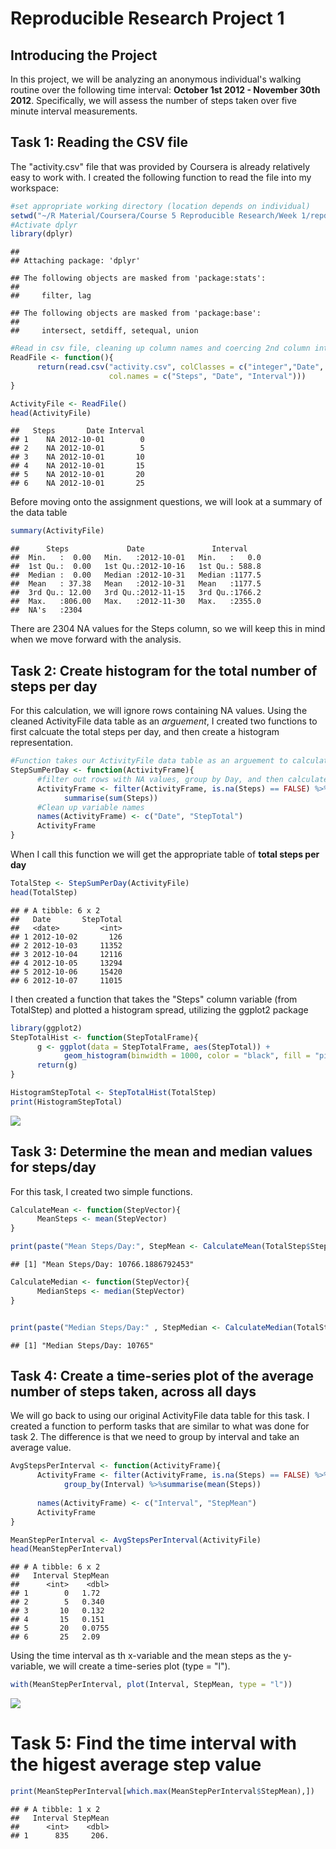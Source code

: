 Reproducible Research Project 1
================

Introducing the Project
-----------------------

In this project, we will be analyzing an anonymous individual's walking routine over the following time interval: **October 1st 2012 - November 30th 2012**. Specifically, we will assess the number of steps taken over five minute interval measurements.

Task 1: Reading the CSV file
----------------------------

The "activity.csv" file that was provided by Coursera is already relatively easy to work with. I created the following function to read the file into my workspace:

``` r
#set appropriate working directory (location depends on individual)
setwd("~/R Material/Coursera/Course 5 Reproducible Research/Week 1/repdata_data_activity")
#Activate dplyr
library(dplyr)
```

    ## 
    ## Attaching package: 'dplyr'

    ## The following objects are masked from 'package:stats':
    ## 
    ##     filter, lag

    ## The following objects are masked from 'package:base':
    ## 
    ##     intersect, setdiff, setequal, union

``` r
#Read in csv file, cleaning up column names and coercing 2nd column into a Date class
ReadFile <- function(){
      return(read.csv("activity.csv", colClasses = c("integer","Date", "integer"),
                      col.names = c("Steps", "Date", "Interval")))
}

ActivityFile <- ReadFile()
head(ActivityFile)
```

    ##   Steps       Date Interval
    ## 1    NA 2012-10-01        0
    ## 2    NA 2012-10-01        5
    ## 3    NA 2012-10-01       10
    ## 4    NA 2012-10-01       15
    ## 5    NA 2012-10-01       20
    ## 6    NA 2012-10-01       25

Before moving onto the assignment questions, we will look at a summary of the data table

``` r
summary(ActivityFile)
```

    ##      Steps             Date               Interval     
    ##  Min.   :  0.00   Min.   :2012-10-01   Min.   :   0.0  
    ##  1st Qu.:  0.00   1st Qu.:2012-10-16   1st Qu.: 588.8  
    ##  Median :  0.00   Median :2012-10-31   Median :1177.5  
    ##  Mean   : 37.38   Mean   :2012-10-31   Mean   :1177.5  
    ##  3rd Qu.: 12.00   3rd Qu.:2012-11-15   3rd Qu.:1766.2  
    ##  Max.   :806.00   Max.   :2012-11-30   Max.   :2355.0  
    ##  NA's   :2304

There are 2304 NA values for the Steps column, so we will keep this in mind when we move forward with the analysis.

Task 2: Create histogram for the total number of steps per day
--------------------------------------------------------------

For this calculation, we will ignore rows containing NA values. Using the cleaned ActivityFile data table as an *arguement*, I created two functions to first calcuate the total steps per day, and then create a histogram representation.

``` r
#Function takes our ActivityFile data table as an arguement to calculate total steps/day
StepSumPerDay <- function(ActivityFrame){
      #filter out rows with NA values, group by Day, and then calculate sum per day
      ActivityFrame <- filter(ActivityFrame, is.na(Steps) == FALSE) %>% group_by(Date) %>%
            summarise(sum(Steps))
      #Clean up variable names
      names(ActivityFrame) <- c("Date", "StepTotal")
      ActivityFrame
}
```

When I call this function we will get the appropriate table of **total steps per day**

``` r
TotalStep <- StepSumPerDay(ActivityFile)
head(TotalStep)
```

    ## # A tibble: 6 x 2
    ##   Date       StepTotal
    ##   <date>         <int>
    ## 1 2012-10-02       126
    ## 2 2012-10-03     11352
    ## 3 2012-10-04     12116
    ## 4 2012-10-05     13294
    ## 5 2012-10-06     15420
    ## 6 2012-10-07     11015

I then created a function that takes the "Steps" column variable (from TotalStep) and plotted a histogram spread, utilizing the ggplot2 package

``` r
library(ggplot2)
StepTotalHist <- function(StepTotalFrame){
      g <- ggplot(data = StepTotalFrame, aes(StepTotal)) +
            geom_histogram(binwidth = 1000, color = "black", fill = "pink") + ggtitle("Total Steps Per Day") + ylim(0,10)
      return(g)
}

HistogramStepTotal <- StepTotalHist(TotalStep)
print(HistogramStepTotal)
```

![](Reproducible_Research_Project_1_files/figure-markdown_github/unnamed-chunk-5-1.png)

Task 3: Determine the mean and median values for steps/day
----------------------------------------------------------

For this task, I created two simple functions.

``` r
CalculateMean <- function(StepVector){
      MeanSteps <- mean(StepVector)
}

print(paste("Mean Steps/Day:", StepMean <- CalculateMean(TotalStep$StepTotal)))
```

    ## [1] "Mean Steps/Day: 10766.1886792453"

``` r
CalculateMedian <- function(StepVector){
      MedianSteps <- median(StepVector)
}


print(paste("Median Steps/Day:" , StepMedian <- CalculateMedian(TotalStep$StepTotal)))
```

    ## [1] "Median Steps/Day: 10765"

Task 4: Create a time-series plot of the average number of steps taken, across all days
---------------------------------------------------------------------------------------

We will go back to using our original ActivityFile data table for this task. I created a function to perform tasks that are similar to what was done for task 2. The difference is that we need to group by interval and take an average value.

``` r
AvgStepsPerInterval <- function(ActivityFrame){
      ActivityFrame <- filter(ActivityFrame, is.na(Steps) == FALSE) %>%
            group_by(Interval) %>%summarise(mean(Steps))
      
      names(ActivityFrame) <- c("Interval", "StepMean")
      ActivityFrame
}

MeanStepPerInterval <- AvgStepsPerInterval(ActivityFile)
head(MeanStepPerInterval)
```

    ## # A tibble: 6 x 2
    ##   Interval StepMean
    ##      <int>    <dbl>
    ## 1        0   1.72  
    ## 2        5   0.340 
    ## 3       10   0.132 
    ## 4       15   0.151 
    ## 5       20   0.0755
    ## 6       25   2.09

Using the time interval as th x-variable and the mean steps as the y-variable, we will create a time-series plot (type = "l").

``` r
with(MeanStepPerInterval, plot(Interval, StepMean, type = "l"))
```

![](Reproducible_Research_Project_1_files/figure-markdown_github/unnamed-chunk-8-1.png)

Task 5: Find the time interval with the higest average step value
=================================================================

``` r
print(MeanStepPerInterval[which.max(MeanStepPerInterval$StepMean),])
```

    ## # A tibble: 1 x 2
    ##   Interval StepMean
    ##      <int>    <dbl>
    ## 1      835     206.
